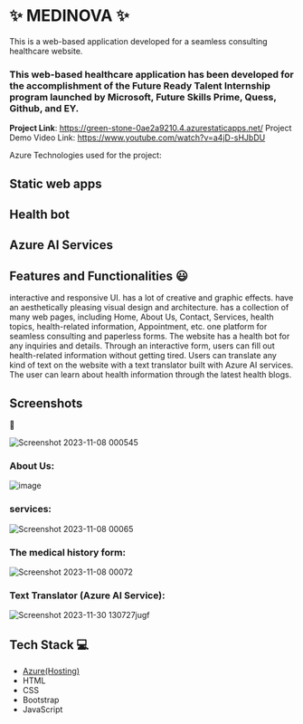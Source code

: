  # ✨ MEDINOVA  ✨

This is a web-based application developed for a seamless consulting healthcare website.

### This web-based healthcare application has been developed for the accomplishment of the Future Ready Talent Internship program launched by Microsoft, Future Skills Prime, Quess, Github, and EY.


**Project Link**: https://green-stone-0ae2a9210.4.azurestaticapps.net/
Project Demo Video Link: https://www.youtube.com/watch?v=a4jD-sHJbDU

Azure Technologies used for the project:
## Static web apps
## Health bot
## Azure AI Services

## Features and Functionalities 😃

interactive and responsive UI.
has a lot of creative and graphic effects.
have an aesthetically pleasing visual design and architecture.
has a collection of many web pages, including Home, About Us, Contact, Services, health topics, health-related information, Appointment, etc.
one platform for seamless consulting and paperless forms.
The website has a health bot for any inquiries and details.
Through an interactive form, users can fill out health-related information without getting tired.
Users can translate any kind of text on the website with a text translator built with Azure AI services.
The user can learn about health information through the latest health blogs.

## Screenshots

 📸


![Screenshot 2023-11-08 000545](https://github.com/828-kalyan/Hospital-website1/assets/75324176/e9b6c6f5-55e1-4398-bfe4-e2b6a484b47c)

   

### About Us:



![image](https://github.com/828-kalyan/Hospital-website1/assets/75324176/d1478d72-6ac7-46ce-aa30-ac4be974b66a)



### services:


![Screenshot 2023-11-08 00065](https://github.com/828-kalyan/Hospital-website1/assets/75324176/039a576e-b356-42c8-9fca-857aaed1f3ad)



### The medical history form:


![Screenshot 2023-11-08 00072](https://github.com/828-kalyan/Hospital-website1/assets/75324176/f7e23e8f-b5ff-4d15-ab16-93102b00dfa7)


### Text Translator (Azure AI Service):


![Screenshot 2023-11-30 130727jugf](https://github.com/828-kalyan/Hospital-website1/assets/75324176/0aad4226-f4af-44f1-81b6-c70462898235)


## Tech Stack 💻

- [Azure(Hosting)](https://green-stone-0ae2a9210.4.azurestaticapps.net/)
- HTML
- CSS
- Bootstrap
- JavaScript
